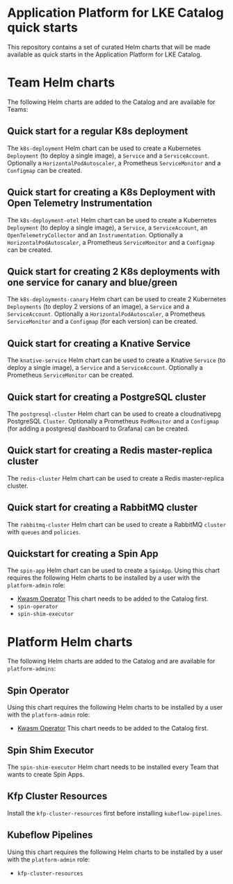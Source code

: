 # Application Platform for LKE Catalog quick starts

This repository contains a set of curated Helm charts that will be made available as quick starts in the Application Platform for LKE Catalog.

# Team Helm charts

The following Helm charts are added to the Catalog and are available for Teams:

## Quick start for a regular K8s deployment

The `k8s-deployment` Helm chart can be used to create a Kubernetes `Deployment` (to deploy a single image), a `Service` and a `ServiceAccount`. Optionally a `HorizontalPodAutoscaler`, a Prometheus `ServiceMonitor` and a `Configmap` can be created.

## Quick start for creating a K8s Deployment with Open Telemetry Instrumentation

The `k8s-deployment-otel` Helm chart can be used to create a Kubernetes `Deployment` (to deploy a single image), a `Service`, a `ServiceAccount`, an `OpenTelemetryCollector` and an `Instrumentation`. Optionally a `HorizontalPodAutoscaler`, a Prometheus `ServiceMonitor` and a `Configmap` can be created.

## Quick start for creating 2 K8s deployments with one service for canary and blue/green

The `k8s-deployments-canary` Helm chart can be used to create 2 Kubernetes `Deployments` (to deploy 2 versions of an image), a `Service` and a `ServiceAccount`. Optionally a `HorizontalPodAutoscaler`, a Prometheus `ServiceMonitor` and a `Configmap` (for each version) can be created.

## Quick start for creating a Knative Service

The `knative-service` Helm chart can be used to create a Knative `Service` (to deploy a single image), a `Service` and a  `ServiceAccount`. Optionally a Prometheus `ServiceMonitor` can be created.

## Quick start for creating a PostgreSQL cluster

The `postgresql-cluster` Helm chart can be used to create a cloudnativepg PostgreSQL `Cluster`. Optionally a Prometheus `PodMonitor` and a `Configmap` (for adding a postgresql dashboard to Grafana) can be created.

## Quick start for creating a Redis master-replica cluster

The `redis-cluster` Helm chart can be used to create a Redis master-replica cluster.

## Quick start for creating a RabbitMQ cluster

The `rabbitmq-cluster` Helm chart can be used to create a RabbitMQ `cluster` with `queues` and `policies`.

## Quickstart for creating a Spin App

The `spin-app` Helm chart can be used to create a `SpinApp`. Using this chart requires the following Helm charts to be installed by a user with the `platform-admin` role:

- [Kwasm Operator](https://github.com/KWasm/kwasm-operator/blob/kwasm-operator-chart-0.2.3/charts/kwasm-operator/Chart.yaml) This chart needs to be added to the Catalog first.
- `spin-operator`
- `spin-shim-executor`

# Platform Helm charts

The following Helm charts are added to the Catalog and are available for `platform-admins`:

## Spin Operator

Using this chart requires the following Helm charts to be installed by a user with the `platform-admin` role:

- [Kwasm Operator](https://github.com/KWasm/kwasm-operator/blob/kwasm-operator-chart-0.2.3/charts/kwasm-operator/Chart.yaml) This chart needs to be added to the Catalog first.

## Spin Shim Executor

The `spin-shim-executor` Helm chart needs to be installed every Team that wants to create Spin Apps.

## Kfp Cluster Resources

Install the `kfp-cluster-resources` first before installing `kubeflow-pipelines`.

## Kubeflow Pipelines

Using this chart requires the following Helm charts to be installed by a user with the `platform-admin` role:

- `kfp-cluster-resources`

